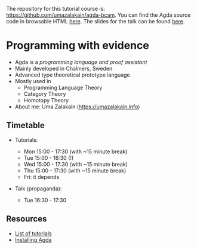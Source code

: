 
The repository for this tutorial course is: <https://github.com/umazalakain/agda-bcam>.
You can find the Agda source code in browsable HTML [here](https://umazalakain.github.io/agda-bcam/agda/Everything.html).
The slides for the talk can be found [here](https://umazalakain.github.io/agda-bcam/talk.pdf).

# Programming with evidence

- Agda is a *programming language and proof assistant*
- Mainly developed in Chalmers, Sweden
- Advanced type theoretical prototype language
- Mostly used in
  - Programming Language Theory
  - Category Theory
  - Homotopy Theory
- About me: Uma Zalakain (<https://umazalakain.info>)

## Timetable

- Tutorials:
  - Mon 15:00 - 17:30 (with ~15 minute break)
  - Tue 15:00 - 16:30 (!)
  - Wed 15:00 - 17:30 (with ~15 minute break)
  - Thu 15:00 - 17:30 (with ~15 minute break)
  - Fri: it depends

- Talk (propaganda):
  - Tue 16:30 - 17:30

## Resources

- [List of tutorials](https://agda.readthedocs.io/en/v2.6.1.3/getting-started/tutorial-list.html)
- [Installing Agda](https://agda.readthedocs.io/en/v2.6.1.3/getting-started/installation.html)
